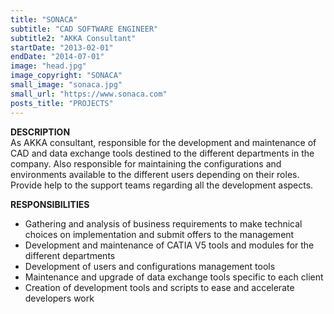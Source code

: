 ```yaml
---
title: "SONACA"
subtitle: "CAD SOFTWARE ENGINEER"
subtitle2: "AKKA Consultant"
startDate: "2013-02-01"
endDate: "2014-07-01"
image: "head.jpg"
image_copyright: "SONACA"
small_image: "sonaca.jpg"
small_url: "https://www.sonaca.com"
posts_title: "PROJECTS"
---
```


<b>DESCRIPTION</b><br>
As AKKA consultant, responsible for the development and maintenance of CAD and data exchange tools destined to the different departments in the company. Also responsible for maintaining the configurations and environments available to the different users depending on their roles.<br>
Provide help to the support teams regarding all the development aspects.<br>

<b>RESPONSIBILITIES</b><br>
- Gathering and analysis of business requirements to make technical choices on implementation and submit offers to the management<br>
- Development and maintenance of CATIA V5 tools and modules for the different departments<br>
- Development of users and configurations management tools<br>
- Maintenance and upgrade of data exchange tools specific to each client<br>
- Creation of development tools and scripts to ease and accelerate developers work<br>
